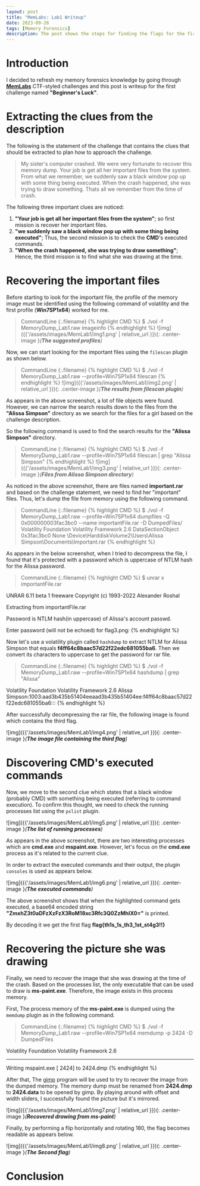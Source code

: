 ```yaml
---
layout: post
title: "MemLabs: Lab1 Writeup"
date: 2023-09-28
tags: [Memory Forensics] 
description: The post shows the steps for finding the flags for the first challenge of MemLabs.
---
```


# Introduction

I decided to refresh my memory forensics knowledge by going through [**MemLabs**](https://github.com/stuxnet999/MemLabs) CTF-styled challenges and this post is writeup for the first challenge named **"Beginner's Luck"**. 

# Extracting the clues from the description

The following is the statement of the challenge that contains the clues that should be extracted to plan how to approach the challenge.

> My sister's computer crashed. We were very fortunate to recover this memory dump. Your job is get all her important files from the system. From what we remember, we suddenly saw a black window pop up with some thing being executed. When the crash happened, she was trying to draw something. Thats all we remember from the time of crash.

The following three important clues are noticed:

1. **"Your job is get all her important files from the system"**; so first mission is recover her important files.
2. **"we suddenly saw a black window pop up with some thing being executed"**; Thus, the second mission is to check the **CMD**'s executed commands.
3. **"When the crash happened, she was trying to draw something"**; Hence, the third mission is to find what she was drawing at the time.

# Recovering the important files 

Before starting to look for the important file, the profile of the memory image must be identified using the following command of volatility and the first profile (**Win7SP1x64**) worked for me.

> CommandLine 
{:.filename}
{% highlight CMD %}
$ ./vol -f MemoryDump_Lab1.raw imageinfo
{% endhighlight %}
![img]({{'/assets/images/MemLab1/img1.png' | relative_url }}){: .center-image }*(**The suggested profiles**)*

Now, we can start looking for the important files using the `filescan` plugin as shown below.

> CommandLine 
{:.filename}
{% highlight CMD %}
$ ./vol -f MemoryDump_Lab1.raw --profile=Win7SP1x64 filescan
{% endhighlight %}
![img]({{'/assets/images/MemLab1/img2.png' | relative_url }}){: .center-image }*(**The results from filescan plugin**)*

As appears in the above screenshot, a lot of file objects were found. However, we can narrow the search results down to the files from the **"Alissa Simpson"** directory as we search for the files for a girl based on the challenge description.

So the following command is used to find the search results for the **"Alissa Simpson"** directory.
> CommandLine 
{:.filename}
{% highlight CMD %}
$ ./vol -f MemoryDump_Lab1.raw --profile=Win7SP1x64 filescan | grep "Alissa Simpson"
{% endhighlight %}
![img]({{'/assets/images/MemLab1/img3.png' | relative_url }}){: .center-image }*(**Files from Alissa Simpson directory**)*

As noticed in the above screenshot, there are files named **important.rar** and based on the challenge statement, we need to find her "important" files. Thus, let's dump the file from memory using the following command.
> CommandLine 
{:.filename}
{% highlight CMD %}
$ ./vol -f MemoryDump_Lab1.raw --profile=Win7SP1x64 dumpfiles -Q 0x000000003fac3bc0 --name importantFile.rar -D DumpedFiles/
Volatility Foundation Volatility Framework 2.6
DataSectionObject 0x3fac3bc0   None   \Device\HarddiskVolume2\Users\Alissa Simpson\Documents\Important.rar
{% endhighlight %}

As appears in the below screenshot, when I tried to decompress the file, I found that it's protected with a password which is uppercase of NTLM hash for the Alissa password.

> CommandLine 
{:.filename}
{% highlight CMD %}
$ unrar x importantFile.rar

UNRAR 6.11 beta 1 freeware      Copyright (c) 1993-2022 Alexander Roshal

Extracting from importantFile.rar

Password is NTLM hash(in uppercase) of Alissa's account passwd.

Enter password (will not be echoed) for flag3.png:
{% endhighlight %}

Now let's use a volatility plugin called `hashdump` to extract NTLM for Alissa Simpson that equals **f4ff64c8baac57d22f22edc681055ba6**. Then we convert its characters to uppercase to get the password for rar file.
> CommandLine 
{:.filename}
{% highlight CMD %}
$ ./vol -f MemoryDump_Lab1.raw --profile=Win7SP1x64 hashdump | grep "Alissa"

Volatility Foundation Volatility Framework 2.6
Alissa Simpson:1003:aad3b435b51404eeaad3b435b51404ee:f4ff64c8baac57d22f22edc681055ba6:::
{% endhighlight %}

After successfully decompressing the rar file, the following image is found which contains the third flag.

![img]({{'/assets/images/MemLab1/img4.png' | relative_url }}){: .center-image }*(**The image file containing the third flag**)*

# Discovering CMD's executed commands

Now, we move to the second clue which states that a black window (probably CMD) with something being executed (referring to command execution). To confirm this thought, we need to check the running processes list using the `pslist` plugin.

![img]({{'/assets/images/MemLab1/img5.png' | relative_url }}){: .center-image }*(**The list of running processes**)*

As appears in the above screenshot, there are two interesting processes which are **cmd.exe** and **mspaint.exe**. However, let's focus on the **cmd.exe** process as it's related to the current clue.

In order to extract the executed commands and their output, the plugin `consoles` is used as appears below. 

![img]({{'/assets/images/MemLab1/img6.png' | relative_url }}){: .center-image }*(**The executed commands**)*

The above screenshot shows that when the highlighted command gets executed, a base64 encoded string **"ZmxhZ3t0aDFzXzFzX3RoM18xc3Rfc3Q0ZzMhIX0="** is printed. 

By decoding it we get the first flag **flag{th1s_1s_th3_1st_st4g3!!}**

# Recovering the picture she was drawing

Finally, we need to recover the image that she was drawing at the time of the crash. Based on the processes list, the only executable that can be used to draw is **ms-paint.exe**. Therefore, the image exists in this process memory.

First, The process memory of the **ms-paint.exe** is dumped using the `memdump` plugin as in the following command.

> CommandLine 
{:.filename}
{% highlight CMD %}
$  ./vol -f MemoryDump_Lab1.raw --profile=Win7SP1x64 memdump -p 2424 -D DumpedFiles

Volatility Foundation Volatility Framework 2.6
************************************************************************
Writing mspaint.exe [  2424] to 2424.dmp
{% endhighlight %}

After that, The [gimp](https://www.gimp.org/) program will be used to try to recover the image from the dumped memory. The memory dump must be renamed from **2424.dmp** to **2424.data** to be opened by gimp. By playing around with offset and width sliders, I successfully found the picture but it's mirrored.

![img]({{'/assets/images/MemLab1/img7.png' | relative_url }}){: .center-image }*(**Recovered drawing from ms-paint**)*

Finally, by performing a flip horizontally and rotating 180, the flag becomes readable as appears below.

![img]({{'/assets/images/MemLab1/img8.png' | relative_url }}){: .center-image }*(**The Second flag**)*


# Conclusion


